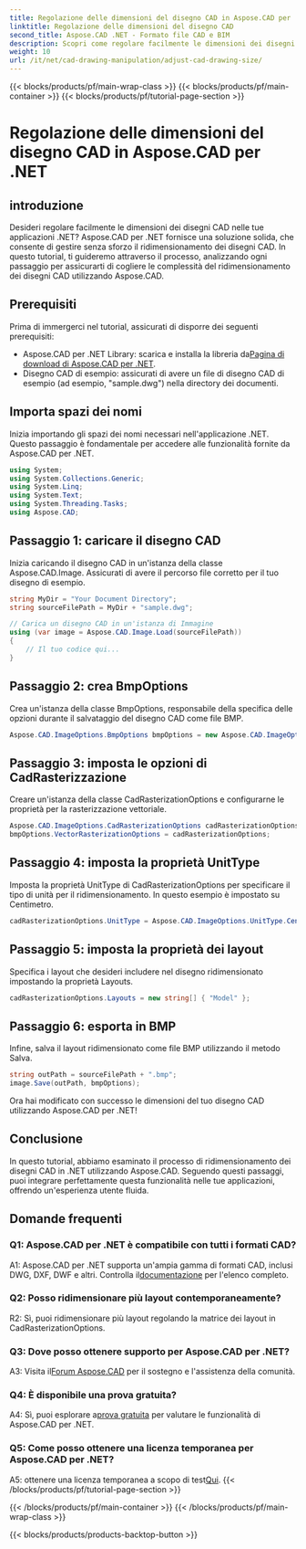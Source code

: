 ```yaml
---
title: Regolazione delle dimensioni del disegno CAD in Aspose.CAD per .NET
linktitle: Regolazione delle dimensioni del disegno CAD
second_title: Aspose.CAD .NET - Formato file CAD e BIM
description: Scopri come regolare facilmente le dimensioni dei disegni CAD in .NET utilizzando Aspose.CAD. Segui la nostra guida passo passo per un ridimensionamento senza interruzioni.
weight: 10
url: /it/net/cad-drawing-manipulation/adjust-cad-drawing-size/
---
```


{{< blocks/products/pf/main-wrap-class >}}
{{< blocks/products/pf/main-container >}}
{{< blocks/products/pf/tutorial-page-section >}}

# Regolazione delle dimensioni del disegno CAD in Aspose.CAD per .NET

## introduzione

Desideri regolare facilmente le dimensioni dei disegni CAD nelle tue applicazioni .NET? Aspose.CAD per .NET fornisce una soluzione solida, che consente di gestire senza sforzo il ridimensionamento dei disegni CAD. In questo tutorial, ti guideremo attraverso il processo, analizzando ogni passaggio per assicurarti di cogliere le complessità del ridimensionamento dei disegni CAD utilizzando Aspose.CAD.

## Prerequisiti

Prima di immergerci nel tutorial, assicurati di disporre dei seguenti prerequisiti:

- Aspose.CAD per .NET Library: scarica e installa la libreria da[Pagina di download di Aspose.CAD per .NET](https://releases.aspose.com/cad/net/).
- Disegno CAD di esempio: assicurati di avere un file di disegno CAD di esempio (ad esempio, "sample.dwg") nella directory dei documenti.

## Importa spazi dei nomi

Inizia importando gli spazi dei nomi necessari nell'applicazione .NET. Questo passaggio è fondamentale per accedere alle funzionalità fornite da Aspose.CAD per .NET.

```csharp
using System;
using System.Collections.Generic;
using System.Linq;
using System.Text;
using System.Threading.Tasks;
using Aspose.CAD;
```

## Passaggio 1: caricare il disegno CAD

Inizia caricando il disegno CAD in un'istanza della classe Aspose.CAD.Image. Assicurati di avere il percorso file corretto per il tuo disegno di esempio.

```csharp
string MyDir = "Your Document Directory";
string sourceFilePath = MyDir + "sample.dwg";

// Carica un disegno CAD in un'istanza di Immagine
using (var image = Aspose.CAD.Image.Load(sourceFilePath))
{
    // Il tuo codice qui...
}
```

## Passaggio 2: crea BmpOptions

Crea un'istanza della classe BmpOptions, responsabile della specifica delle opzioni durante il salvataggio del disegno CAD come file BMP.

```csharp
Aspose.CAD.ImageOptions.BmpOptions bmpOptions = new Aspose.CAD.ImageOptions.BmpOptions();
```

## Passaggio 3: imposta le opzioni di CadRasterizzazione

Creare un'istanza della classe CadRasterizationOptions e configurarne le proprietà per la rasterizzazione vettoriale.

```csharp
Aspose.CAD.ImageOptions.CadRasterizationOptions cadRasterizationOptions = new Aspose.CAD.ImageOptions.CadRasterizationOptions();
bmpOptions.VectorRasterizationOptions = cadRasterizationOptions;
```

## Passaggio 4: imposta la proprietà UnitType

Imposta la proprietà UnitType di CadRasterizationOptions per specificare il tipo di unità per il ridimensionamento. In questo esempio è impostato su Centimetro.

```csharp
cadRasterizationOptions.UnitType = Aspose.CAD.ImageOptions.UnitType.Centimeter;
```

## Passaggio 5: imposta la proprietà dei layout

Specifica i layout che desideri includere nel disegno ridimensionato impostando la proprietà Layouts.

```csharp
cadRasterizationOptions.Layouts = new string[] { "Model" };
```

## Passaggio 6: esporta in BMP

Infine, salva il layout ridimensionato come file BMP utilizzando il metodo Salva.

```csharp
string outPath = sourceFilePath + ".bmp";
image.Save(outPath, bmpOptions);
```

Ora hai modificato con successo le dimensioni del tuo disegno CAD utilizzando Aspose.CAD per .NET!

## Conclusione

In questo tutorial, abbiamo esaminato il processo di ridimensionamento dei disegni CAD in .NET utilizzando Aspose.CAD. Seguendo questi passaggi, puoi integrare perfettamente questa funzionalità nelle tue applicazioni, offrendo un'esperienza utente fluida.

## Domande frequenti

### Q1: Aspose.CAD per .NET è compatibile con tutti i formati CAD?

 A1: Aspose.CAD per .NET supporta un'ampia gamma di formati CAD, inclusi DWG, DXF, DWF e altri. Controlla il[documentazione](https://reference.aspose.com/cad/net/) per l'elenco completo.

### Q2: Posso ridimensionare più layout contemporaneamente?

R2: Sì, puoi ridimensionare più layout regolando la matrice dei layout in CadRasterizationOptions.

### Q3: Dove posso ottenere supporto per Aspose.CAD per .NET?

 A3: Visita il[Forum Aspose.CAD](https://forum.aspose.com/c/cad/19) per il sostegno e l'assistenza della comunità.

### Q4: È disponibile una prova gratuita?

 A4: Sì, puoi esplorare a[prova gratuita](https://releases.aspose.com/) per valutare le funzionalità di Aspose.CAD per .NET.

### Q5: Come posso ottenere una licenza temporanea per Aspose.CAD per .NET?

 A5: ottenere una licenza temporanea a scopo di test[Qui](https://purchase.aspose.com/temporary-license/).
{{< /blocks/products/pf/tutorial-page-section >}}

{{< /blocks/products/pf/main-container >}}
{{< /blocks/products/pf/main-wrap-class >}}

{{< blocks/products/products-backtop-button >}}
